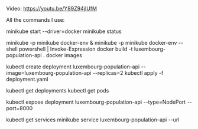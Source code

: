 
Video: https://youtu.be/Y89Z94jIUfM

All the commands I use: 

minikube start --driver=docker
minikube status

minikube -p minikube docker-env
& minikube -p minikube docker-env --shell powershell | Invoke-Expression
docker build -t luxembourg-population-api .
docker images 

kubectl create deployment luxembourg-population-api --image=luxembourg-population-api --replicas=2
kubectl apply -f deployment.yaml

kubectl get deployments
kubectl get pods

kubectl expose deployment luxembourg-population-api --type=NodePort --port=8000 

kubectl get services
minikube service luxembourg-population-api --url